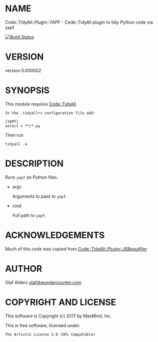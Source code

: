 # NAME

Code::TidyAll::Plugin::YAPF - Code::TidyAll plugin to tidy Python code via yapf

[![Build Status](https://travis-ci.org/oalders/code-tidyall-plugin-yapf.png?branch=master)](https://travis-ci.org/oalders/code-tidyall-plugin-yapf)

# VERSION

version 0.000002

# SYNOPSIS

This module requires [Code::TidyAll](https://metacpan.org/pod/Code::TidyAll).

    In the .tidyallrc configuration file add:

    [YAPF]
    select = **/*.py

Then run

    tidyall -a

# DESCRIPTION

Runs `yapf` on Python files.

- argv

    Arguments to pass to `yapf`.

- cmd

    Full path to `yapf`.

# ACKNOWLEDGEMENTS

Much of this code was copied from [Code::TidyAll::Plugin::JSBeautifier](https://metacpan.org/pod/Code::TidyAll::Plugin::JSBeautifier)

# AUTHOR

Olaf Alders <olaf@wundercounter.com>

# COPYRIGHT AND LICENSE

This software is Copyright (c) 2017 by MaxMind, Inc.

This is free software, licensed under:

    The Artistic License 2.0 (GPL Compatible)
